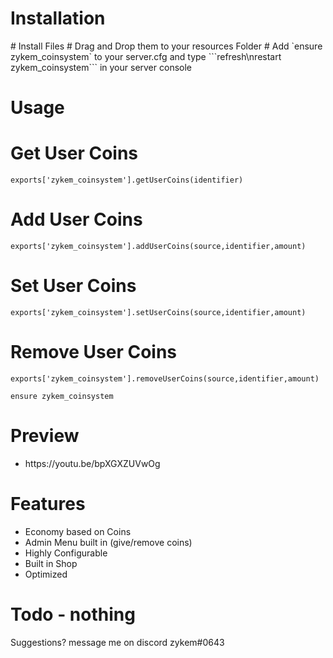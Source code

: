 
<h1>Installation</h1>
# Install Files
# Drag and Drop them to your resources Folder
# Add `ensure zykem_coinsystem` to your server.cfg and type ```refresh\nrestart zykem_coinsystem``` in your server console

<h1>Usage</h1>

# Get User Coins

```exports['zykem_coinsystem'].getUserCoins(identifier)```
# Add User Coins

```exports['zykem_coinsystem'].addUserCoins(source,identifier,amount)```
# Set User Coins

```exports['zykem_coinsystem'].setUserCoins(source,identifier,amount)```
# Remove User Coins

```exports['zykem_coinsystem'].removeUserCoins(source,identifier,amount)```

```ensure zykem_coinsystem```

<h1>Preview</h1>
<ul>
  <li>https://youtu.be/bpXGXZUVwOg</li>
</ul>

<h1>Features</h1>
<ul>
    <li>Economy based on Coins</b></li>
    <li>Admin Menu built in (give/remove coins)</b></li>
    <li>Highly Configurable</li>
    <li>Built in Shop</li>
    <li>Optimized</li>

</ul>

<h1>Todo - nothing</h1>
 Suggestions? message me on discord zykem#0643

